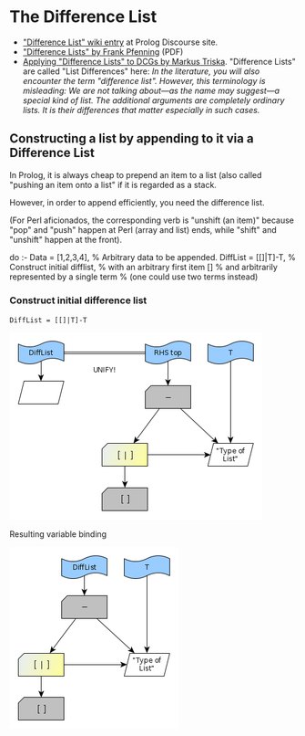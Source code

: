 # The Difference List

- ["Difference List" wiki entry](https://swi-prolog.discourse.group/t/difference-list/959) at Prolog Discourse site.
- ["Difference Lists" by Frank Pfenning](https://www.cs.cmu.edu/~fp/courses/lp/lectures/11-diff.pdf) (PDF)
- [Applying "Difference Lists" to DCGs by Markus Triska](https://www.metalevel.at/prolog/dcg). "Difference Lists" are called "List Differences" here: _In the literature, you will also encounter the term "difference list". However, this terminology is misleading: We are not talking about—as the name may suggest—a special kind of list. The additional arguments are completely ordinary lists. It is their differences that matter especially in such cases._

## Constructing a list by appending to it via a Difference List

In Prolog, it is always cheap to prepend an item to a list (also called "pushing an item onto a list" if it is regarded
as a stack.  

However, in order to append efficiently, you need the difference list.

(For Perl aficionados, the corresponding verb is "unshift (an item)" because "pop" and "push" happen at Perl (array and list) ends, 
while "shift" and "unshift" happen at the front).



do :- 
   Data = [1,2,3,4],         % Arbitrary data to be appended.
   DiffList = [[]|T]-T,      % Construct initial difflist, 
                             % with an arbitrary first item []
                             % and arbitrarily represented by a single term
                             % (one could use two terms instead)



### Construct initial difference list

```
DiffList = [[]|T]-T
```

![Initial construction](01A.png)

Resulting variable binding

![Initial construction](01B.png)





